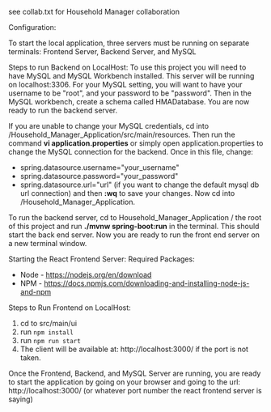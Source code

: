 see collab.txt for Household Manager collaboration

Configuration:

To start the local application, three servers must be running on separate terminals: Frontend Server, Backend Server, and MySQL

Steps to run Backend on LocalHost:
To use this project you will need to have MySQL and MySQL Workbench installed. This server will be running on localhost:3306. For your MySQL setting, you will want to have your username to be "root", and your password to be "password". Then in the MySQL workbench, create a schema called HMADatabase. You are now ready to run the backend server.

If you are unable to change your MySQL credentials, cd into /Household_Manager_Application/src/main/resources. Then run the command **vi application.properties** or simply open application.properties to change the MySQL connection for the backend. Once in this file, change:
- spring.datasource.username="your_username"
- spring.datasource.password="your_password"
- spring.datasource.url="url" (if you want to change the default mysql db url connection)
and then **:wq** to save your changes. Now cd into /Household_Manager_Application.

To run the backend server, cd to Household_Manager_Application / the root of this project and run  **./mvnw spring-boot:run** in the terminal. This should start the back end server. Now you are ready to run the front end server on a new terminal window.

Starting the React Frontend Server:
Required Packages:
- Node - https://nodejs.org/en/download
- NPM - https://docs.npmjs.com/downloading-and-installing-node-js-and-npm

Steps to Run Frontend on LocalHost:
1. cd to src/main/ui
2. run `npm install` 
3. run `npm run start`
4. The client will be available at: http://localhost:3000/ if the port is not taken.

Once the Frontend, Backend, and MySQL Server are running,
you are ready to start the application by going on your browser and going to the url:
http://localhost:3000/ (or whatever port number the react frontend server is saying)